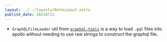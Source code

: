 ```yaml
---
layout: ../../layouts/NoteLayout.astro
publish_date: 20210711
---
```


- `GraphQLFileLoader` util from [`graphql-tools`](https://www.graphql-tools.com/docs/api/classes/loaders_graphql_file_src.graphqlfileloader) is a way to load `.gql` files into apollo without needing to use raw strings to construct the graphql file.
